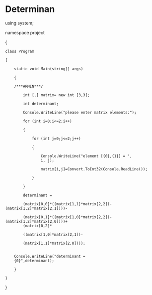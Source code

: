 # Determinan
using system;

namespace project

{

	class Program
 
	{
 
		static void Main(string[] args)
  
		{
  
		/***ARMIN***/
  
            int [,] matrix= new int [3,3];
            
            int determinant;
            
            Console.WriteLine("please enter matrix elements:");
            
            for (int i=0;i<=2;i++)
            
            {
            
                for (int j=0;j<=2;j++)
                
                {
                
                    Console.WriteLine("element [{0},{1}] = ", 
                    i, j);
                    
                    matrix[i,j]=Convert.ToInt32(Console.ReadLine());
                    
                }
                
            }
            
            determinant = 
            
            (matrix[0,0]*((matrix[1,1]*matrix[2,2])-(matrix[1,2]*matrix[2,1])))-
            
            (matrix[0,1]*((matrix[1,0]*matrix[2,2])-(matrix[1,2]*matrix[2,0])))+
            (matrix[0,2]*
            
            ((matrix[1,0]*matrix[2,1])-
            
            (matrix[1,1]*matrix[2,0])));

            
        Console.WriteLine("determinant = 
        {0}",determinant);
        
		}
  
	}
}
